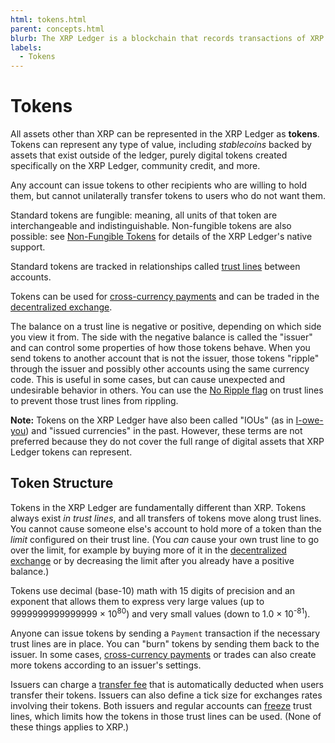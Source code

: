 ```yaml
---
html: tokens.html
parent: concepts.html
blurb: The XRP Ledger is a blockchain that records transactions of XRP and other tokens between accounts.
labels:
  - Tokens
---
```

# Tokens

All assets other than XRP can be represented in the XRP Ledger as **tokens**. Tokens can represent any type of value, including _stablecoins_ backed by assets that exist outside of the ledger, purely digital tokens created specifically on the XRP Ledger, community credit, and more.

Any account can issue tokens to other recipients who are willing to hold them, but cannot unilaterally transfer tokens to users who do not want them.

Standard tokens are fungible: meaning, all units of that token are interchangeable and indistinguishable. Non-fungible tokens are also possible: see [Non-Fungible Tokens](non-fungible.html) for details of the XRP Ledger's native support.

Standard tokens are tracked in relationships called [trust lines](trust-lines-and-issuing.html) between accounts.
 
Tokens can be used for [cross-currency payments](cross-currency-payments.html) and can be traded in the [decentralized exchange](decentralized-exchange.html).

The balance on a trust line is negative or positive, depending on which side you view it from. The side with the negative balance is called the "issuer" and can control some properties of how those tokens behave. When you send tokens to another account that is not the issuer, those tokens "ripple" through the issuer and possibly other accounts using the same currency code. This is useful in some cases, but can cause unexpected and undesirable behavior in others. You can use the [No Ripple flag](rippling.html#the-no-ripple-flag) on trust lines to prevent those trust lines from rippling.

**Note:** Tokens on the XRP Ledger have also been called "IOUs" (as in [I-owe-you](https://en.wikipedia.org/wiki/IOU)) and "issued currencies" in the past. However, these terms are not preferred because they do not cover the full range of digital assets that XRP Ledger tokens can represent.

## Token Structure

Tokens in the XRP Ledger are fundamentally different than XRP. Tokens always exist _in trust lines_, and all transfers of tokens move along trust lines. You cannot cause someone else's account to hold more of a token than the _limit_ configured on their trust line. (You _can_ cause your own trust line to go over the limit, for example by buying more of it in the [decentralized exchange](decentralized-exchange.html) or by decreasing the limit after you already have a positive balance.)

Tokens use decimal (base-10) math with 15 digits of precision and an exponent that allows them to express very large values (up to 9999999999999999 × 10<sup>80</sup>) and very small values (down to 1.0 × 10<sup>-81</sup>).

Anyone can issue tokens by sending a `Payment` transaction if the necessary trust lines are in place. You can "burn" tokens by sending them back to the issuer. In some cases, [cross-currency payments](cross-currency-payments.html) or trades can also create more tokens according to an issuer's settings.

Issuers can charge a [transfer fee](transfer-fees.html) that is automatically deducted when users transfer their tokens. Issuers can also define a tick size for exchanges rates involving their tokens. Both issuers and regular accounts can [freeze](freezing-tokens.html) trust lines, which limits how the tokens in those trust lines can be used. (None of these things applies to XRP.)
